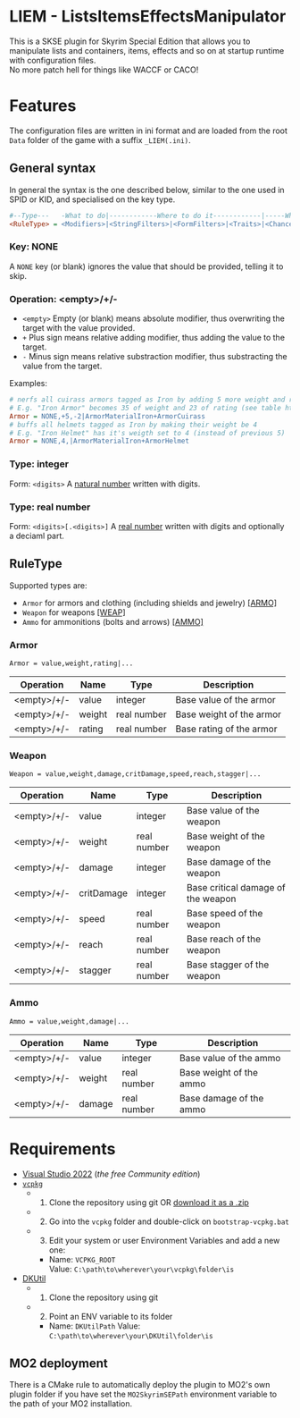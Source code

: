 # LIEM - ListsItemsEffectsManipulator

This is a SKSE plugin for Skyrim Special Edition that allows you to manipulate lists and containers, items, effects and so on at startup runtime with configuration files.  
No more patch hell for things like WACCF or CACO!

# Features

The configuration files are written in ini format and are loaded from the root `Data` folder of the game with a suffix `_LIEM(.ini)`.

## General syntax

In general the syntax is the one described below, similar to the one used in SPID or KID, and specialised on the key type.

```ini
#--Type---   -What to do|------------Where to do it------------|-----When to do it-----|
<RuleType> = <Modifiers>|<StringFilters>|<FormFilters>|<Traits>|<Chance>|<LoadCondition>
```

### Key: NONE

A `NONE` key (or blank) ignores the value that should be provided, telling it to skip.

### Operation: &lt;empty>/+/-

- `<empty>` Empty (or blank) means absolute modifier, thus overwriting the target with the value provided.
- `+` Plus sign means relative adding modifier, thus adding the value to the target.
- `-` Minus sign means relative substraction modifier, thus substracting the value from the target.

Examples:
```ini
# nerfs all cuirass armors tagged as Iron by adding 5 more weight and removing 2 points of rating
# E.g. "Iron Armor" becomes 35 of weight and 23 of rating (see table https://elderscrolls.fandom.com/wiki/Iron_Armor_(Skyrim)#Attributes_by_piece)
Armor = NONE,+5,-2|ArmorMaterialIron+ArmorCuirass
# buffs all helmets tagged as Iron by making their weight be 4
# E.g. "Iron Helmet" has it's weigth set to 4 (instead of previous 5)
Armor = NONE,4,|ArmorMaterialIron+ArmorHelmet
```

### Type: integer

Form: `<digits>`
A [natural number](https://www.wikiwand.com/en/Natural_number) written with digits.

### Type: real number

Form: `<digits>[.<digits>]`
A [real number](https://www.wikiwand.com/en/Real_number) written with digits and optionally a deciaml part.

## RuleType

Supported types are:
- `Armor` for armors and clothing (including shields and jewelry) [[ARMO]](#ARMO)
- `Weapon` for weapons [[WEAP]](WEAP)
- `Ammo` for ammonitions (bolts and arrows) [[AMMO]](AMMO)

<a name="ARMO"></a>
### Armor

`Armor = value,weight,rating|...`

| Operation      | Name   | Type        | Description              |
|----------------|--------|-------------|--------------------------|
| &lt;empty>/+/- | value  | integer     | Base value of the armor  |
| &lt;empty>/+/- | weight | real number | Base weight of the armor |
| &lt;empty>/+/- | rating | real number | Base rating of the armor |

<a name="WEAP"></a>
### Weapon

`Weapon = value,weight,damage,critDamage,speed,reach,stagger|...`

| Operation      | Name       | Type        | Description                        |
|----------------|------------|-------------|------------------------------------|
| &lt;empty>/+/- | value      | integer     | Base value of the weapon           |
| &lt;empty>/+/- | weight     | real number | Base weight of the weapon          |
| &lt;empty>/+/- | damage     | integer     | Base damage of the weapon          |
| &lt;empty>/+/- | critDamage | integer     | Base critical damage of the weapon |
| &lt;empty>/+/- | speed      | real number | Base speed of the weapon           |
| &lt;empty>/+/- | reach      | real number | Base reach of the weapon           |
| &lt;empty>/+/- | stagger    | real number | Base stagger of the weapon         |

<a name="AMMO"></a>
### Ammo

`Ammo = value,weight,damage|...`

| Operation      | Name    | Type        | Description             |
|----------------|---------|-------------|-------------------------|
| &lt;empty>/+/- | value   | integer     | Base value of the ammo  |
| &lt;empty>/+/- | weight  | real number | Base weight of the ammo |
| &lt;empty>/+/- | damage  | real number | Base damage of the ammo |


# Requirements

- [Visual Studio 2022](https://visualstudio.microsoft.com/) (_the free Community edition_)
- [`vcpkg`](https://github.com/microsoft/vcpkg)
  - 1. Clone the repository using git OR [download it as a .zip](https://github.com/microsoft/vcpkg/archive/refs/heads/master.zip)
  - 2. Go into the `vcpkg` folder and double-click on `bootstrap-vcpkg.bat`
  - 3. Edit your system or user Environment Variables and add a new one:
    - Name: `VCPKG_ROOT`  
      Value: `C:\path\to\wherever\your\vcpkg\folder\is`
- [DKUtil](https://github.com/gottyduke/DKUtil)
  - 1. Clone the repository using git
  - 2. Point an ENV variable to its folder
    - Name: `DKUtilPath`
      Value: `C:\path\to\wherever\your\DKUtil\folder\is`

## MO2 deployment

There is a CMake rule to automatically deploy the plugin to MO2's own plugin folder if you have set the `MO2SkyrimSEPath` environment variable to the path of your MO2 installation.
